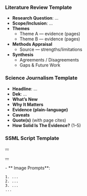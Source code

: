 ### Literature Review Template
- **Research Question**: ...
- **Scope/Inclusion**: ...
- **Themes**
  - Theme A — evidence (pages)
  - Theme B — evidence (pages)
- **Methods Appraisal**
  - Source — strengths/limitations
- **Synthesis**
  - Agreements / Disagreements
  - Gaps & Future Work

### Science Journalism Template
- **Headline**: ...
- **Dek**: ...
- **What’s New**
- **Why It Matters**
- **Evidence (plain-language)**
- **Caveats**
- **Quote(s)** (with page cites)
- **How Solid Is The Evidence?** (1–5)

### SSML Script Template
<speak>
  <p><s>...</s></p>
  <p><s>...</s><break time="400ms"/></p>
</speak>
- ** Image Prompts**:

```
1. ...
2. ...
3. ...
...

```
